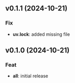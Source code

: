 ## v0.1.1 (2024-10-21)

### Fix

- **uv.lock**: added missing file

## v0.1.0 (2024-10-21)

### Feat

- **all**: initial release
